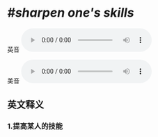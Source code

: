 # ***\#sharpen one's skills*** 
英音
<audio src="./media/sharpen one's skills1_AAC.aac" controls="controls"></audio>

美音
<audio src="./media/sharpen one's skills2_AAC.aac" controls="controls"></audio>



  

英文释义
---
### 1.**提高某人的技能**  



